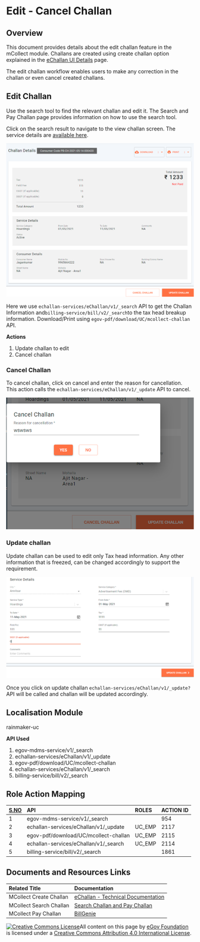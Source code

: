 # Edit - Cancel Challan

## Overview

This document provides details about the edit challan feature in the mCollect module. Challans are created using create challan option explained in the [eChallan UI Details](./) page.

The edit challan workflow enables users to make any correction in the challan or even cancel created challans.

## Edit Challan

Use the search tool to find the relevant challan and edit it. The Search and Pay Challan page provides information on how to use the search tool.

Click on the search result to navigate to the view challan screen. The service details are [available here](https://github.com/egovernments/frontend/blob/39ffbeb4f5446bbb08729e9ce6cf0d519f2f748c/web/rainmaker/dev-packages/egov-uc-dev/src/ui-config/screens/specs/uc/search-preview.js).

![](../../../.gitbook/assets/image-20210514-103550.png)

Here we use `echallan-services/eChallan/v1/_search` API to get the Challan Information and`billing-service/bill/v2/_search`to the tax head breakup information. Download/Print using `egov-pdf/download/UC/mcollect-challan` API.

**Actions**

1. Update challan to edit
2. Cancel challan

### **Cancel Challan**

To cancel challan, click on cancel and enter the reason for cancellation. This action calls the `echallan-services/eChallan/v1/_update` API to cancel.

![](../../../.gitbook/assets/image-20210514-105626.png)

### **Update challan**

Update challan can be used to edit only Tax head information. Any other information that is freezed, can be changed accordingly to support the requirement.

![](../../../.gitbook/assets/image-20210514-104431.png)

Once you click on update challan `echallan-services/eChallan/v1/_update?` API will be called and challan will be updated accordingly.

## **Localisation Module**

rainmaker-uc

**API Used**

1. egov-mdms-service/v1/\_search
2. echallan-services/eChallan/v1/\_update
3. egov-pdf/download/UC/mcollect-challan
4. echallan-services/eChallan/v1/\_search
5. billing-service/bill/v2/\_search

## **Role Action Mapping**

| [**S.NO**](http://s.no/) | **API** | **ROLES** | **ACTION ID** |
| :--- | :--- | :--- | :--- |
| 1 | egov-mdms-service/v1/\_search |  | 954 |
| 2 | echallan-services/eChallan/v1/\_update | UC\_EMP | 2117 |
| 3 | egov-pdf/download/UC/mcollect-challan | UC\_EMP | 2115 |
| 4 | echallan-services/eChallan/v1/\_search | UC\_EMP | 2114 |
| 5 | billing-service/bill/v2/\_search |  | 1861 |

## **Documents and Resources Links**

| **Related Title** | **Documentation** |
| :--- | :--- |
| MCollect Create Challan | [eChallan - Technical Documentation](./) |
| MCollect Search Challan | [Search Challan and Pay Challan](search-and-pay-challan.md) |
| MCollect Pay Challan | [BillGenie](https://digit-discuss.atlassian.net/wiki/spaces/EGR/pages/436502610/BillGenie) |

[![Creative Commons License](https://i.creativecommons.org/l/by/4.0/80x15.png)​](http://creativecommons.org/licenses/by/4.0/)All content on this page by [eGov Foundation](https://egov.org.in/) is licensed under a [Creative Commons Attribution 4.0 International License](http://creativecommons.org/licenses/by/4.0/).

